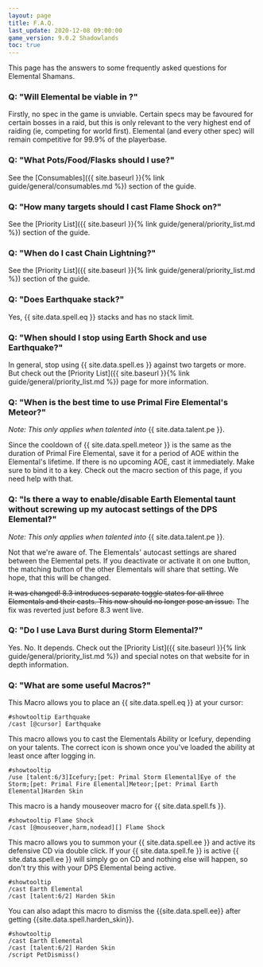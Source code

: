 ```yaml
---
layout: page
title: F.A.Q.
last_update: 2020-12-08 09:00:00
game_version: 9.0.2 Shadowlands
toc: true
---
```


This page has the answers to some frequently asked questions for Elemental Shamans.

### Q: "Will Elemental be viable in <Exapansion name> <game version>?"

Firstly, no spec in the game is unviable. Certain specs may be favoured for certain bosses in a raid, but this is only relevant to the very highest end of raiding (ie, competing for world first). Elemental (and every other spec) will remain competitive for 99.9% of the playerbase.

### Q: "What Pots/Food/Flasks should I use?"

See the [Consumables]({{ site.baseurl }}{% link guide/general/consumables.md %}) section of the guide.

### Q: "How many targets should I cast Flame Shock on?"

See the [Priority List]({{ site.baseurl }}{% link guide/general/priority_list.md %}) section of the guide.

### Q: "When do I cast Chain Lightning?"

See the [Priority List]({{ site.baseurl }}{% link guide/general/priority_list.md %}) section of the guide.

### Q: "Does Earthquake stack?"

Yes, {{ site.data.spell.eq }} stacks and has no stack limit.

### Q: "When should I stop using Earth Shock and use Earthquake?"

In general, stop using {{ site.data.spell.es }} against two targets or more. But check out the [Priority List]({{ site.baseurl }}{% link guide/general/priority_list.md %}) page for more information.

### Q: "When is the best time to use Primal Fire Elemental's Meteor?"

*Note: This only applies when talented into* {{ site.data.talent.pe }}.

Since the cooldown of {{ site.data.spell.meteor }} is the same as the duration of Primal Fire Elemental, save it for a period of AOE within the Elemental's lifetime. If there is no upcoming AOE, cast it immediately.  Make sure to bind it to a key. Check out the macro section of this page, if you need help with that.

### Q: "Is there a way to enable/disable Earth Elemental taunt without screwing up my autocast settings of the DPS Elemental?"

*Note: This only applies when talented into* {{ site.data.talent.pe }}.

Not that we're aware of. The Elementals' autocast settings are shared between the Elemental pets. If you deactivate or activate it on one button, the matching button of the other Elementals will share that setting. We hope, that this will be changed.

~~It was changed! 8.3 introduces separate toggle states for all three Elementals and their casts. This now should no longer pose an issue.~~ The fix was reverted just before 8.3 went live.

### Q: "Do I use Lava Burst during Storm Elemental?"

Yes. No. It depends. Check out the [Priority List]({{ site.baseurl }}{% link guide/general/priority_list.md %}) and special notes on that website for in depth information.

### Q: "What are some useful Macros?"

This Macro allows you to place an {{ site.data.spell.eq }} at your cursor:
 ```
#showtooltip Earthquake
/cast [@cursor] Earthquake
 ```

This macro allows you to cast the Elementals Ability or Icefury, depending on your talents. The correct icon is shown once you've loaded the ability at least once after logging in.
```
#showtooltip
/use [talent:6/3]Icefury;[pet: Primal Storm Elemental]Eye of the Storm;[pet: Primal Fire Elemental]Meteor;[pet: Primal Earth Elemental]Harden Skin
```

This macro is a handy mouseover macro for {{ site.data.spell.fs }}.
```
#showtooltip Flame Shock
/cast [@mouseover,harm,nodead][] Flame Shock
```

This macro allows you to summon your {{ site.data.spell.ee }} and active its defensive CD via double click. If your {{ site.data.spell.fe }} is active {{ site.data.spell.ee }} will simply go on CD and nothing else will happen, so don't try this with your DPS Elemental being active.
```
#showtooltip
/cast Earth Elemental
/cast [talent:6/2] Harden Skin
```

You can also adapt this macro to dismiss the {{site.data.spell.ee}} after getting {{site.data.spell.harden_skin}}.
```
#showtooltip
/cast Earth Elemental
/cast [talent:6/2] Harden Skin
/script PetDismiss()
```
